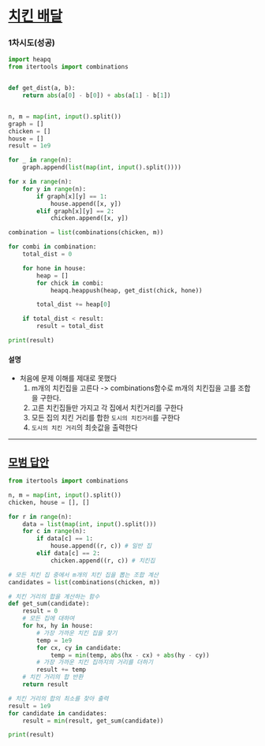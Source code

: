 # [치킨 배달](https://www.acmicpc.net/problem/15686)

### 1차시도(성공)

```python
import heapq
from itertools import combinations


def get_dist(a, b):
    return abs(a[0] - b[0]) + abs(a[1] - b[1])


n, m = map(int, input().split())
graph = []
chicken = []
house = []
result = 1e9

for _ in range(n):
    graph.append(list(map(int, input().split())))

for x in range(n):
    for y in range(n):
        if graph[x][y] == 1:
            house.append([x, y])
        elif graph[x][y] == 2:
            chicken.append([x, y])

combination = list(combinations(chicken, m))

for combi in combination:
    total_dist = 0

    for hone in house:
        heap = []
        for chick in combi:
            heapq.heappush(heap, get_dist(chick, hone))

        total_dist += heap[0]

    if total_dist < result:
        result = total_dist

print(result)
```

#### 설명

- 처음에 문제 이해를 제대로 못했다
    1. m개의 치킨집을 고른다 -> combinations함수로 m개의 치킨집을 고를 조합을 구한다.
    1. 고른 치킨집들만 가지고 각 집에서 치킨거리를 구한다
    1. 모든 집의 치킨 거리를 합한 `도시의 치킨거리`를 구한다
    1. `도시의 치킨 거리`의 최솟값을 출력한다

---

## [모범 답안](https://github.com/ndb796/python-for-coding-test/blob/master/12/7.py)

```python
from itertools import combinations

n, m = map(int, input().split())
chicken, house = [], []

for r in range(n):
    data = list(map(int, input().split()))
    for c in range(n):
        if data[c] == 1:
            house.append((r, c)) # 일반 집
        elif data[c] == 2:
            chicken.append((r, c)) # 치킨집

# 모든 치킨 집 중에서 m개의 치킨 집을 뽑는 조합 계산
candidates = list(combinations(chicken, m))

# 치킨 거리의 합을 계산하는 함수
def get_sum(candidate):
    result = 0
    # 모든 집에 대하여
    for hx, hy in house:
        # 가장 가까운 치킨 집을 찾기
        temp = 1e9
        for cx, cy in candidate:
            temp = min(temp, abs(hx - cx) + abs(hy - cy))
        # 가장 가까운 치킨 집까지의 거리를 더하기
        result += temp
    # 치킨 거리의 합 반환
    return result

# 치킨 거리의 합의 최소를 찾아 출력
result = 1e9
for candidate in candidates:
    result = min(result, get_sum(candidate))

print(result)
```